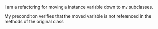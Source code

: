 I am a refactoring for moving a instance variable down to my subclasses.My precondition verifies that the moved variable is not referenced in the methods of the original class.